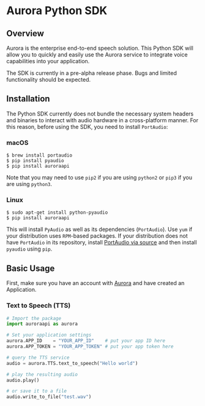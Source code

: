 # Aurora Python SDK


## Overview

Aurora is the enterprise end-to-end speech solution. This Python SDK will allow you to quickly and easily use the Aurora service to integrate voice capabilities into your application.

The SDK is currently in a pre-alpha release phase. Bugs and limited functionality should be expected.

## Installation

The Python SDK currently does not bundle the necessary system headers and binaries to interact with audio hardware in a cross-platform manner. For this reason, before using the SDK, you need to install `PortAudio`:

### macOS

```
$ brew install portaudio
$ pip install pyaudio
$ pip install auroraapi
```

Note that you may need to use `pip2` if you are using `python2` or `pip3` if you are using `python3`.

### Linux

```
$ sudo apt-get install python-pyaudio
$ pip install auroraapi
```

This will install `PyAudio` as well as its dependencies (`PortAudio`). Use `yum` if your distribution uses `RPM`-based packages. If your distribution does not have `PortAudio` in its repository, install [PortAudio via source](http://www.portaudio.com/download.html) and then install `pyaudio` using `pip`.


## Basic Usage

First, make sure you have an account with [Aurora](http://dashboard.auroraapi.com) and have created an Application.

### Text to Speech (TTS)

```python
# Import the package
import auroraapi as aurora

# Set your application settings
aurora.APP_ID    = "YOUR_APP_ID"    # put your app ID here
aurora.APP_TOKEN = "YOUR_APP_TOKEN" # put your app token here

# query the TTS service
audio = aurora.TTS.text_to_speech("Hello world")

# play the resulting audio
audio.play()

# or save it to a file
audio.write_to_file("test.wav")
```


